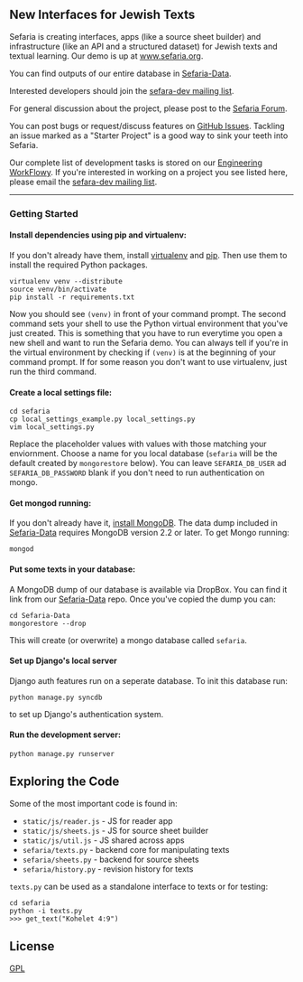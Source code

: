 ## New Interfaces for Jewish Texts

Sefaria is creating interfaces, apps (like a source sheet builder) and infrastructure (like an API and a structured dataset) for Jewish texts and textual learning. Our demo is up at www.sefaria.org.

You can find outputs of our entire database in [Sefaria-Data](https://github.com/blockspeiser/Sefaria-Data).

Interested developers should join the [sefara-dev mailing list](https://groups.google.com/forum/#!forum/sefaria-dev).

For general discussion about the project, please post to the [Sefaria Forum](https://groups.google.com/forum/?fromgroups#!forum/sefaria).

You can post bugs or request/discuss features on [GitHub Issues](https://github.com/blockspeiser/Sefaria-Project/issues?direction=desc&page=1&sort=created&state=open). Tackling an issue marked as a "Starter Project" is a good way to sink your teeth into Sefaria.

Our complete list of development tasks is stored on our [Engineering WorkFlowy](https://workflowy.com/shared/63b30672-66b5-744f-b3e2-1dd7da3e0822/). If you're interested in working on a project you see listed here, please email the [sefara-dev mailing list](https://groups.google.com/forum/#!forum/sefaria-dev).

***

### Getting Started

#### Install dependencies using pip and virtualenv:

If you don't already have them, install [virtualenv](http://pypi.python.org/pypi/virtualenv) and [pip](http://www.pip-installer.org/en/latest/installing.html). Then use them to install the required Python packages.

    virtualenv venv --distribute
    source venv/bin/activate
    pip install -r requirements.txt

Now you should see `(venv)` in front of your command prompt. The second command sets your shell to use the Python virtual environment that you've just created. This is something that you have to run everytime you open a new shell and want to run the Sefaria demo. You can always tell if you're in the virtual environment by checking if `(venv)` is at the beginning of your command prompt. If for some reason you don't want to use virtualenv, just run the third command.

#### Create a local settings file:

    cd sefaria
    cp local_settings_example.py local_settings.py
    vim local_settings.py

Replace the placeholder values with values with those matching your enviornment. Choose a name for you local database (`sefaria` will be the default created by `mongorestore` below). You can leave `SEFARIA_DB_USER` ad `SEFARIA_DB_PASSWORD` blank if you don't need to run authentication on mongo.

#### Get mongod running:

If you don't already have it, [install MongoDB](http://docs.mongodb.org/manual/installation/). The data dump included in [Sefaria-Data](https://github.com/blockspeiser/Sefaria-Data) requires MongoDB version 2.2 or later. To get Mongo running:

    mongod

#### Put some texts in your database:

A MongoDB dump of our database is available via DropBox. You can find it link from our [Sefaria-Data](https://github.com/blockspeiser/Sefaria-Data) repo. Once you've copied the dump you can:

    cd Sefaria-Data
    mongorestore --drop

This will create (or overwrite) a mongo database called `sefaria`.

#### Set up Django's local server

Django auth features run on a seperate database. To init this database run:

    python manage.py syncdb

to set up Django's authentication system.
		 

#### Run the development server:

    python manage.py runserver

## Exploring the Code

Some of the most important code is found in:

- `static/js/reader.js` - JS for reader app
- `static/js/sheets.js` - JS for source sheet builder
- `static/js/util.js` - JS shared across apps
- `sefaria/texts.py` - backend core for manipulating texts
- `sefaria/sheets.py` - backend for source sheets
- `sefaria/history.py` - revision history for texts

`texts.py` can be used as a standalone interface to texts or for testing:

    cd sefaria
    python -i texts.py
    >>> get_text("Kohelet 4:9")


## License

[GPL](http://www.gnu.org/copyleft/gpl.html)


